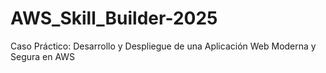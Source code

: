 # AWS_Skill_Builder-2025
Caso Práctico: Desarrollo y Despliegue de una Aplicación Web   Moderna y Segura en AWS
